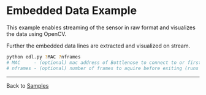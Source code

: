 # Embedded Data Example

This example enables streaming of the sensor in raw format and visualizes the data using OpenCV.

Further the embedded data lines are extracted and visualized on stream.

```bash
python edl.py ?MAC ?nframes
# MAC     - (optional) mac address of Bottlenose to connect to or first one
# nframes - (optional) number of frames to aquire before exiting (runs headless)
```

----
Back to [Samples](../README.md)